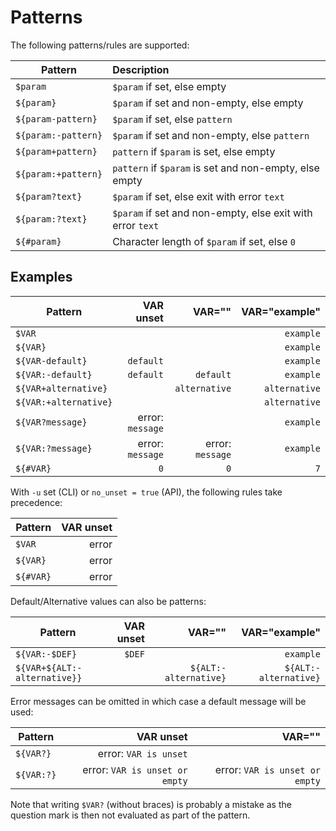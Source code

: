 # Patterns

The following patterns/rules are supported:

| Pattern             | Description                                                |
|---------------------|:-----------------------------------------------------------|
| `$param`            | `$param` if set, else empty                                |
| `${param}`          | `$param` if set and non-empty, else empty                  |
| `${param-pattern}`  | `$param` if set, else `pattern`                            |
| `${param:-pattern}` | `$param` if set and non-empty, else `pattern`              |
| `${param+pattern}`  | `pattern` if `$param` is set, else empty                   |
| `${param:+pattern}` | `pattern` if `$param` is set and non-empty, else empty     |
| `${param?text}`     | `$param` if set, else exit with error `text`               |
| `${param:?text}`    | `$param` if set and non-empty, else exit with error `text` |
| `${#param}`         | Character length of `$param` if set, else `0`              |

## Examples

| Pattern               |        VAR unset |           VAR="" | VAR="example" |
|-----------------------|-----------------:|-----------------:|--------------:|
| `$VAR`                |              ` ` |              ` ` |     `example` |
| `${VAR}`              |              ` ` |              ` ` |     `example` |
| `${VAR-default}`      |        `default` |              ` ` |     `example` |
| `${VAR:-default}`     |        `default` |        `default` |     `example` |
| `${VAR+alternative}`  |              ` ` |    `alternative` | `alternative` |
| `${VAR:+alternative}` |              ` ` |              ` ` | `alternative` |
| `${VAR?message}`      | error: `message` |              ` ` |     `example` |
| `${VAR:?message}`     | error: `message` | error: `message` |     `example` |
| `${#VAR}`             |              `0` |              `0` |           `7` |

With `-u` set (CLI) or `no_unset = true` (API), the following rules take precedence:

| Pattern   | VAR unset |
|-----------|----------:|
| `$VAR`    |     error |
| `${VAR}`  |     error |
| `${#VAR}` |     error |

Default/Alternative values can also be patterns:

| Pattern                      | VAR unset |                VAR="" |         VAR="example" |
|------------------------------|----------:|----------------------:|----------------------:|
| `${VAR:-$DEF}`               |    `$DEF` |                   ` ` |             `example` |
| `${VAR+${ALT:-alternative}}` |       ` ` | `${ALT:-alternative}` | `${ALT:-alternative}` |

Error messages can be omitted in which case a default message will be used:

| Pattern    |                      VAR unset |                         VAR="" |
|------------|-------------------------------:|-------------------------------:|
| `${VAR?}`  |          error: `VAR is unset` |                            ` ` |
| `${VAR:?}` | error: `VAR is unset or empty` | error: `VAR is unset or empty` |

Note that writing `$VAR?` (without braces) is probably a mistake as the question mark is then not evaluated as part of the pattern.
